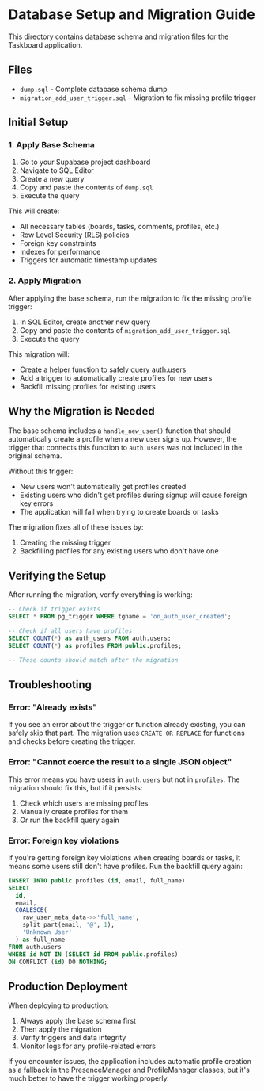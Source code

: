# Database Setup and Migration Guide

This directory contains database schema and migration files for the Taskboard application.

## Files

- `dump.sql` - Complete database schema dump
- `migration_add_user_trigger.sql` - Migration to fix missing profile trigger

## Initial Setup

### 1. Apply Base Schema

1. Go to your Supabase project dashboard
2. Navigate to SQL Editor
3. Create a new query
4. Copy and paste the contents of `dump.sql`
5. Execute the query

This will create:
- All necessary tables (boards, tasks, comments, profiles, etc.)
- Row Level Security (RLS) policies
- Foreign key constraints
- Indexes for performance
- Triggers for automatic timestamp updates

### 2. Apply Migration

After applying the base schema, run the migration to fix the missing profile trigger:

1. In SQL Editor, create another new query
2. Copy and paste the contents of `migration_add_user_trigger.sql`
3. Execute the query

This migration will:
- Create a helper function to safely query auth.users
- Add a trigger to automatically create profiles for new users
- Backfill missing profiles for existing users

## Why the Migration is Needed

The base schema includes a `handle_new_user()` function that should automatically create a profile when a new user signs up. However, the trigger that connects this function to `auth.users` was not included in the original schema.

Without this trigger:
- New users won't automatically get profiles created
- Existing users who didn't get profiles during signup will cause foreign key errors
- The application will fail when trying to create boards or tasks

The migration fixes all of these issues by:
1. Creating the missing trigger
2. Backfilling profiles for any existing users who don't have one

## Verifying the Setup

After running the migration, verify everything is working:

```sql
-- Check if trigger exists
SELECT * FROM pg_trigger WHERE tgname = 'on_auth_user_created';

-- Check if all users have profiles
SELECT COUNT(*) as auth_users FROM auth.users;
SELECT COUNT(*) as profiles FROM public.profiles;

-- These counts should match after the migration
```

## Troubleshooting

### Error: "Already exists"

If you see an error about the trigger or function already existing, you can safely skip that part. The migration uses `CREATE OR REPLACE` for functions and checks before creating the trigger.

### Error: "Cannot coerce the result to a single JSON object"

This error means you have users in `auth.users` but not in `profiles`. The migration should fix this, but if it persists:

1. Check which users are missing profiles
2. Manually create profiles for them
3. Or run the backfill query again

### Error: Foreign key violations

If you're getting foreign key violations when creating boards or tasks, it means some users still don't have profiles. Run the backfill query again:

```sql
INSERT INTO public.profiles (id, email, full_name)
SELECT 
  id, 
  email,
  COALESCE(
    raw_user_meta_data->>'full_name',
    split_part(email, '@', 1),
    'Unknown User'
  ) as full_name
FROM auth.users
WHERE id NOT IN (SELECT id FROM public.profiles)
ON CONFLICT (id) DO NOTHING;
```

## Production Deployment

When deploying to production:

1. Always apply the base schema first
2. Then apply the migration
3. Verify triggers and data integrity
4. Monitor logs for any profile-related errors

If you encounter issues, the application includes automatic profile creation as a fallback in the PresenceManager and ProfileManager classes, but it's much better to have the trigger working properly.

